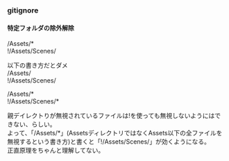 ### gitignore
#### 特定フォルダの除外解除
/Assets/*  
!/Assets/Scenes/  

以下の書き方だとダメ  
/Assets/   
!/Assets/Scenes/   

/Assets/*   
!/Assets/Scenes/*  

親デイレクトりが無視されているファイルは!を使っても無視しないようにはできない、らしい。  
よって、「/Assets/*」(AssetsディレクトリではなくAssets以下の全ファイルを無視するという書き方)と書くと「!/Assets/Scenes/」が効くようになる。  
正直原理をちゃんと理解してない。  
